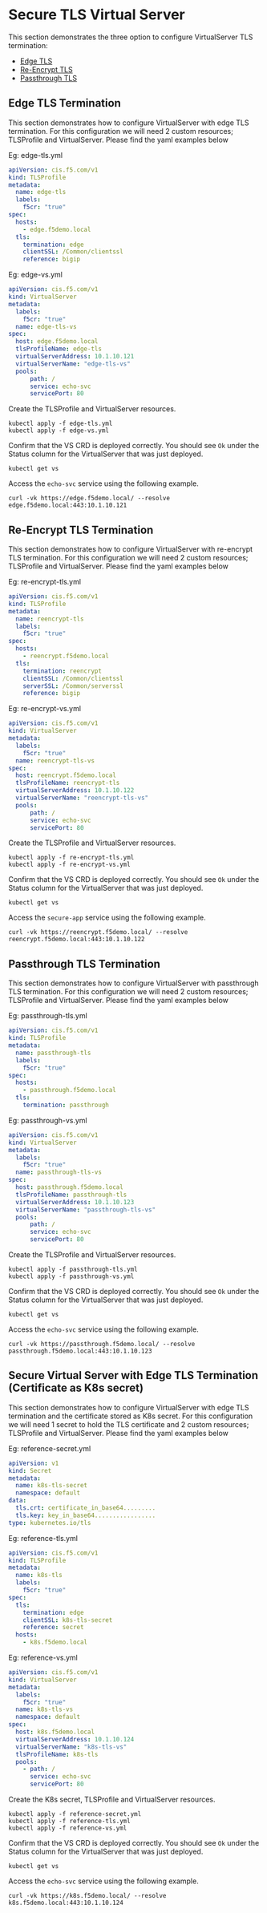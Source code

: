 # Secure TLS Virtual Server
This section demonstrates the three option to configure VirtualServer TLS termination:
 - [Edge TLS](#edge-tls-termination)
 - [Re-Encrypt TLS](#re-encrypt-tls-termination)
 - [Passthrough TLS](#passthrough-tls-termination)


## Edge TLS Termination 
This section demonstrates how to configure VirtualServer with edge TLS termination.
For this configuration we will need 2 custom resources; TLSProfile and VirtualServer. Please find the yaml examples below

Eg: edge-tls.yml
```yml
apiVersion: cis.f5.com/v1
kind: TLSProfile
metadata:
  name: edge-tls
  labels:
    f5cr: "true"
spec:
  hosts:
    - edge.f5demo.local
  tls:
    termination: edge
    clientSSL: /Common/clientssl
    reference: bigip
```
Eg: edge-vs.yml
```yml
apiVersion: cis.f5.com/v1
kind: VirtualServer
metadata:
  labels:
    f5cr: "true"
  name: edge-tls-vs
spec:
  host: edge.f5demo.local
  tlsProfileName: edge-tls
  virtualServerAddress: 10.1.10.121
  virtualServerName: "edge-tls-vs"
  pools:
      path: /
      service: echo-svc
      servicePort: 80
```

Create the TLSProfile and VirtualServer resources.
```
kubectl apply -f edge-tls.yml
kubectl apply -f edge-vs.yml
```

Confirm that the VS CRD is deployed correctly. You should see `Ok` under the Status column for the VirtualServer that was just deployed.
```
kubectl get vs 
```

Access the `echo-svc` service using the following example. 
```
curl -vk https://edge.f5demo.local/ --resolve edge.f5demo.local:443:10.1.10.121
```


## Re-Encrypt TLS Termination
This section demonstrates how to configure VirtualServer with re-encrypt TLS termination.
For this configuration we will need 2 custom resources; TLSProfile and VirtualServer. Please find the yaml examples below


Eg: re-encrypt-tls.yml
```yml
apiVersion: cis.f5.com/v1
kind: TLSProfile
metadata:
  name: reencrypt-tls
  labels:
    f5cr: "true"
spec:
  hosts:
    - reencrypt.f5demo.local
  tls:
    termination: reencrypt
    clientSSL: /Common/clientssl
    serverSSL: /Common/serverssl
    reference: bigip
```
Eg: re-encrypt-vs.yml
```yml
apiVersion: cis.f5.com/v1
kind: VirtualServer
metadata:
  labels:
    f5cr: "true"
  name: reencrypt-tls-vs
spec:
  host: reencrypt.f5demo.local
  tlsProfileName: reencrypt-tls
  virtualServerAddress: 10.1.10.122
  virtualServerName: "reencrypt-tls-vs"
  pools:
      path: /
      service: echo-svc
      servicePort: 80

```

Create the TLSProfile and VirtualServer resources.
```
kubectl apply -f re-encrypt-tls.yml
kubectl apply -f re-encrypt-vs.yml
```

Confirm that the VS CRD is deployed correctly. You should see `Ok` under the Status column for the VirtualServer that was just deployed.
```
kubectl get vs 
```

Access the `secure-app` service using the following example. 
```
curl -vk https://reencrypt.f5demo.local/ --resolve reencrypt.f5demo.local:443:10.1.10.122
```



## Passthrough TLS Termination
This section demonstrates how to configure VirtualServer with passthrough TLS termination.
For this configuration we will need 2 custom resources; TLSProfile and VirtualServer. Please find the yaml examples below


Eg: passthrough-tls.yml
```yml
apiVersion: cis.f5.com/v1
kind: TLSProfile
metadata:
  name: passthrough-tls
  labels:
    f5cr: "true"
spec:
  hosts:
    - passthrough.f5demo.local
  tls:
    termination: passthrough
```
Eg: passthrough-vs.yml
```yml
apiVersion: cis.f5.com/v1
kind: VirtualServer
metadata:
  labels:
    f5cr: "true"
  name: passthrough-tls-vs
spec:
  host: passthrough.f5demo.local
  tlsProfileName: passthrough-tls
  virtualServerAddress: 10.1.10.123
  virtualServerName: "passthrough-tls-vs"
  pools:
      path: /
      service: echo-svc
      servicePort: 80


```

Create the TLSProfile and VirtualServer resources.
```
kubectl apply -f passthrough-tls.yml
kubectl apply -f passthrough-vs.yml
```

Confirm that the VS CRD is deployed correctly. You should see `Ok` under the Status column for the VirtualServer that was just deployed.
```
kubectl get vs 
```

Access the `echo-svc` service using the following example. 
```
curl -vk https://passthrough.f5demo.local/ --resolve passthrough.f5demo.local:443:10.1.10.123
```


## Secure Virtual Server with Edge TLS Termination (Certificate as K8s secret)
This section demonstrates how to configure VirtualServer with edge TLS termination and the certificate stored as K8s secret.
For this configuration we will need 1 secret to hold the TLS certificate and 2 custom resources; TLSProfile and VirtualServer. Please find the yaml examples below


Eg: reference-secret.yml
```yml
apiVersion: v1
kind: Secret
metadata:
  name: k8s-tls-secret
  namespace: default
data:
  tls.crt: certificate_in_base64.........
  tls.key: key_in_base64.................
type: kubernetes.io/tls
```

Eg: reference-tls.yml
```yml
apiVersion: cis.f5.com/v1
kind: TLSProfile
metadata:
  name: k8s-tls
  labels:
    f5cr: "true"
spec:
  tls:
    termination: edge
    clientSSL: k8s-tls-secret
    reference: secret
  hosts:
    - k8s.f5demo.local
```

Eg: reference-vs.yml
```yml
apiVersion: cis.f5.com/v1
kind: VirtualServer
metadata:
  labels:
    f5cr: "true"
  name: k8s-tls-vs
  namespace: default
spec:
  host: k8s.f5demo.local
  virtualServerAddress: 10.1.10.124
  virtualServerName: "k8s-tls-vs"
  tlsProfileName: k8s-tls
  pools:
    - path: /
      service: echo-svc
      servicePort: 80
```

Create the K8s secret, TLSProfile and VirtualServer resources.
```
kubectl apply -f reference-secret.yml
kubectl apply -f reference-tls.yml
kubectl apply -f reference-vs.yml
```

Confirm that the VS CRD is deployed correctly. You should see `Ok` under the Status column for the VirtualServer that was just deployed.
```
kubectl get vs 
```

Access the `echo-svc` service using the following example. 
```
curl -vk https://k8s.f5demo.local/ --resolve k8s.f5demo.local:443:10.1.10.124
```
